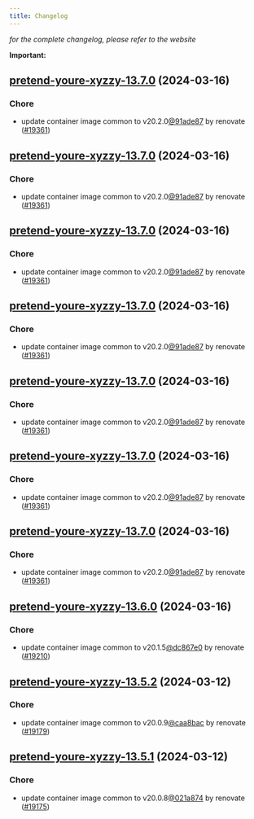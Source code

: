 ```yaml
---
title: Changelog
---
```



*for the complete changelog, please refer to the website*

**Important:**


## [pretend-youre-xyzzy-13.7.0](https://github.com/truecharts/charts/compare/pretend-youre-xyzzy-13.6.0...pretend-youre-xyzzy-13.7.0) (2024-03-16)

### Chore



- update container image common to v20.2.0[@91ade87](https://github.com/91ade87) by renovate ([#19361](https://github.com/truecharts/charts/issues/19361))


## [pretend-youre-xyzzy-13.7.0](https://github.com/truecharts/charts/compare/pretend-youre-xyzzy-13.6.0...pretend-youre-xyzzy-13.7.0) (2024-03-16)

### Chore



- update container image common to v20.2.0[@91ade87](https://github.com/91ade87) by renovate ([#19361](https://github.com/truecharts/charts/issues/19361))


## [pretend-youre-xyzzy-13.7.0](https://github.com/truecharts/charts/compare/pretend-youre-xyzzy-13.6.0...pretend-youre-xyzzy-13.7.0) (2024-03-16)

### Chore



- update container image common to v20.2.0[@91ade87](https://github.com/91ade87) by renovate ([#19361](https://github.com/truecharts/charts/issues/19361))


## [pretend-youre-xyzzy-13.7.0](https://github.com/truecharts/charts/compare/pretend-youre-xyzzy-13.6.0...pretend-youre-xyzzy-13.7.0) (2024-03-16)

### Chore



- update container image common to v20.2.0[@91ade87](https://github.com/91ade87) by renovate ([#19361](https://github.com/truecharts/charts/issues/19361))


## [pretend-youre-xyzzy-13.7.0](https://github.com/truecharts/charts/compare/pretend-youre-xyzzy-13.6.0...pretend-youre-xyzzy-13.7.0) (2024-03-16)

### Chore



- update container image common to v20.2.0[@91ade87](https://github.com/91ade87) by renovate ([#19361](https://github.com/truecharts/charts/issues/19361))


## [pretend-youre-xyzzy-13.7.0](https://github.com/truecharts/charts/compare/pretend-youre-xyzzy-13.6.0...pretend-youre-xyzzy-13.7.0) (2024-03-16)

### Chore



- update container image common to v20.2.0[@91ade87](https://github.com/91ade87) by renovate ([#19361](https://github.com/truecharts/charts/issues/19361))


## [pretend-youre-xyzzy-13.7.0](https://github.com/truecharts/charts/compare/pretend-youre-xyzzy-13.6.0...pretend-youre-xyzzy-13.7.0) (2024-03-16)

### Chore



- update container image common to v20.2.0[@91ade87](https://github.com/91ade87) by renovate ([#19361](https://github.com/truecharts/charts/issues/19361))


## [pretend-youre-xyzzy-13.6.0](https://github.com/truecharts/charts/compare/pretend-youre-xyzzy-13.5.2...pretend-youre-xyzzy-13.6.0) (2024-03-16)

### Chore



- update container image common to v20.1.5[@dc867e0](https://github.com/dc867e0) by renovate ([#19210](https://github.com/truecharts/charts/issues/19210))


## [pretend-youre-xyzzy-13.5.2](https://github.com/truecharts/charts/compare/pretend-youre-xyzzy-13.5.1...pretend-youre-xyzzy-13.5.2) (2024-03-12)

### Chore



- update container image common to v20.0.9[@caa8bac](https://github.com/caa8bac) by renovate ([#19179](https://github.com/truecharts/charts/issues/19179))


## [pretend-youre-xyzzy-13.5.1](https://github.com/truecharts/charts/compare/pretend-youre-xyzzy-13.5.0...pretend-youre-xyzzy-13.5.1) (2024-03-12)

### Chore



- update container image common to v20.0.8[@021a874](https://github.com/021a874) by renovate ([#19175](https://github.com/truecharts/charts/issues/19175))

